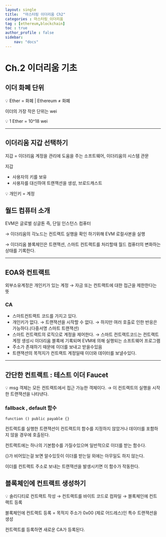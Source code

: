 ```yaml
---
layout: single
title:  "마스터링 이더리움 Ch2"
categories : 마스터링_이더리움
tag : [ethereum,blockchain]
toc : true
author_profile : false
sidebar:
    nav: "docs"
---
```


# Ch.2 이더리움 기초

## 이더 화폐 단위

<aside>
💡 Ether = 화폐 | Ethereum ≠ 화폐
</aside>


이더의 가장 작은 단위는 wei 

<aside>
💡 1 Ether = 10^18 wei

</aside>

---

## 이더리움 지갑 선택하기

지갑 = 이더리움 계정을 관리에 도움을 주는 소프트웨어, 이더리움의 시스템 관문 

지갑

- 사용자의 키를 보유
- 사용자를 대신하여 트랜잭션을 생성, 브로드캐스트

<aside>
💡 개인키 = 계정

</aside>

## 월드 컴퓨터 소개

EVM은 글로벌 싱글톤 즉, 단일 인스턴스 컴퓨터

→ 이더리움의 각노드는 컨트랙트 실행을 확인 하기위해 EVM 로컬사본을 실행

→ 이더리움 블록체인은 트랜잭션, 스마트 컨트랙트를 처리할때 월드 컴퓨터의 변화하는 상태를 기록한다.

---

## EOA와 컨트랙트

외부소유계정은 개인키가 있는 계정 → 자금 또는 컨트랙트에 대한 접근을 제한한다는 뜻

### **CA**

- 스마트컨트랙트 코드를 가지고 있다.
- 개인키가 없다. → 트랜잭션을 시작할 수 없다. → 하지만 여러 호출로 인한 반응은 가능하다.(다중서명 스마트 트랜잭션)
- 스마트 컨트랙트의 로직으로 계정을 제어한다. → 스마트 컨트랙트코드는 컨트랙트 계정 생성시 이더리움 블록에 기록되며 EVM에 의해 실행되는 소프트웨어 프로그램
- 주소가 존재하기 때문에 이더를 보내고 받을수있음
- 트랜잭션의 목적지가 컨트랙트 계정일때 이더와 데이터를 보낼수있다.

---

## 간단한 컨트랙트 : 테스트 이더 Faucet

<aside>
💡 msg 객체는 모든 컨트랙트에서 접근 가능한 객체이다. → 이 컨트랙트의 실행을 시작한 트랜잭션을 나타낸다.

</aside>

### fallback , default 함수

```solidity
function () public payable {}
```

컨트랙트를 실행한 트랜잭션이 컨트랙트의 함수를 지정하지 않았거나 데이터를 포함하지 않을 경우에 호출된다.

컨트랙트에는 하나의 기본함수를 가질수있으며 일반적으로 이더를 받는 함수다.

{}가 비어있는걸 보면 알수있듯이 이더를 받는일 외에는 아무일도 하지 않는다.

이더를 컨트랙트 주소로 보내는 트랜잭션을 발생시키면 이 함수가 작동한다.

## 블록체인에 컨트랙트 생성하기

<aside>
💡 솔리디티로 컨트랙트 작성 → 컨트랙트를 바이트 코드로 컴파일 → 블록체인에 컨트랙트 등록

</aside>

블록체인에 컨트랙트 등록 = 목적지 주소가 0x00 (제로 어드레스)인 특수 트랜잭션을 생성

컨트랙트를 등록하면 새로운 CA가 등록된다.